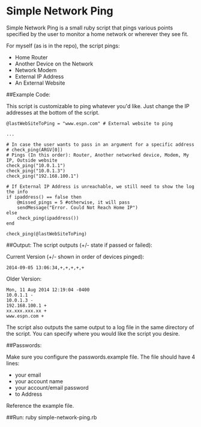 Simple Network Ping
=============

Simple Network Ping is a small ruby script that pings various points specified by the user to monitor a home network or wherever they see fit.

For myself (as is in the repo), the script pings:

* Home Router
* Another Device on the Network 
* Network Modem
* External IP Address
* An External Website

##Example Code:

This script is customizable to ping whatever you'd like. Just change the IP addresses at the bottom of the script.
	
	@lastWebSiteToPing = "www.espn.com" # External website to ping
	
	...
	
	# In case the user wants to pass in an argument for a specific address
	# check_ping(ARGV[0])
	# Pings (In this order): Router, Another networked device, Modem, My IP, Outside website
	check_ping("10.0.1.1")
	check_ping("10.0.1.3")
	check_ping("192.168.100.1")

	# If External IP Address is unreachable, we still need to show the log the info
	if ipaddress() == false then
		@missed_pings = 5 #otherwise, it will pass
		sendMessage("Error. Could Not Reach Home IP")
	else
		check_ping(ipaddress())
	end

	check_ping(@lastWebSiteToPing)
	
##Output:
The script outputs (+/- state if passed or failed):

Current Version (+/- shown in order of devices pinged):

	2014-09-05 13:06:34,+,+,+,+,+

Older Version:

	Mon, 11 Aug 2014 12:19:04 -0400
	10.0.1.1 -
	10.0.1.3 -
	192.168.100.1 +
	xx.xxx.xxx.xx +
	www.espn.com +

The script also outputs the same output to a log file in the same directory of the script. You can specify where you would like the script you desire.

##Passwords:

Make sure you configure the passwords.example file. The file should have 4 lines: 

* your email
* your account name
* your account/email password
* to Address

Reference the example file.

##Run:
	ruby simple-network-ping.rb
